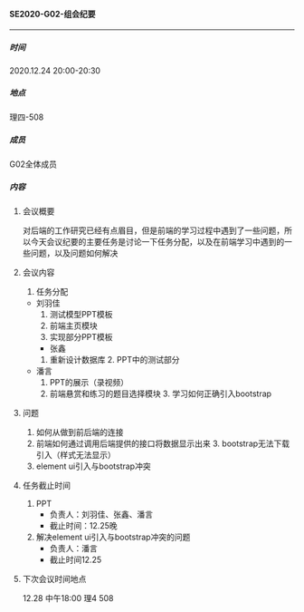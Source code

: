 #### SE2020-G02-组会纪要

-----

##### 时间

2020.12.24  20:00-20:30

##### 地点

理四-508

##### 成员

G02全体成员

##### 内容

1. 会议概要

   对后端的工作研究已经有点眉目，但是前端的学习过程中遇到了一些问题，所以今天会议纪要的主要任务是讨论一下任务分配，以及在前端学习中遇到的一些问题，以及问题如何解决

2. 会议内容

   1. 任务分配
   * 刘羽佳
        1. 测试模型PPT模板
        2. 前端主页模块
        3. 实现部分PPT模板
      * 张鑫
     1. 重新设计数据库
        2. PPT中的测试部分
   * 潘言
        1. PPT的展示（录视频）
     2. 前端悬赏和练习的题目选择模块
        3. 学习如何正确引入bootstrap
2. 问题
      1. 如何从做到前后端的连接
   2. 前端如何通过调用后端提供的接口将数据显示出来
      3. bootstrap无法下载引入（样式无法显示）
   4. element ui引入与bootstrap冲突
   
3. 任务截止时间

   1. PPT
      * 负责人：刘羽佳、张鑫、潘言
      * 截止时间：12.25晚
   2. 解决element ui引入与bootstrap冲突的问题
      * 负责人：潘言
      * 截止时间12.25

4. 下次会议时间地点

   12.28 中午18:00 理4 508